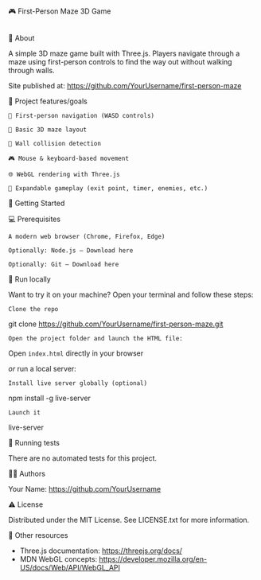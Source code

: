 🎮 First-Person Maze 3D Game  
<br>

🌟 About

A simple 3D maze game built with Three.js. Players navigate through a maze using first-person controls to find the way out without walking through walls.

Site published at: https://github.com/YourUsername/first-person-maze

🎯 Project features/goals

    🧭 First-person navigation (WASD controls)

    🧱 Basic 3D maze layout

    🚫 Wall collision detection

    🎮 Mouse & keyboard-based movement

    🌐 WebGL rendering with Three.js

    🏁 Expandable gameplay (exit point, timer, enemies, etc.)

🧰 Getting Started

💻 Prerequisites

    A modern web browser (Chrome, Firefox, Edge)

    Optionally: Node.js – Download here

    Optionally: Git – Download here

🏃 Run locally

Want to try it on your machine? Open your terminal and follow these steps:

    Clone the repo

git clone https://github.com/YourUsername/first-person-maze.git

    Open the project folder and launch the HTML file:

Open `index.html` directly in your browser

_or_ run a local server:

    Install live server globally (optional)

npm install -g live-server

    Launch it

live-server

🧪 Running tests

There are no automated tests for this project.

👨‍💻 Authors

Your Name: https://github.com/YourUsername

⚠️ License

Distributed under the MIT License. See LICENSE.txt for more information.

🔗 Other resources

- Three.js documentation: https://threejs.org/docs/
- MDN WebGL concepts: https://developer.mozilla.org/en-US/docs/Web/API/WebGL_API
